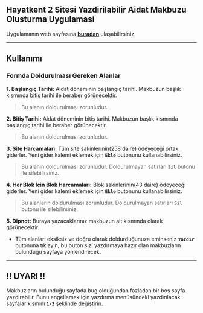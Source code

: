 ## Hayatkent 2 Sitesi Yazdirilabilir Aidat Makbuzu Olusturma Uygulamasi

Uygulamanın web sayfasına **[buradan](https://cihan-cetin.github.io/hayatkent2 "Hayatkent 2 GitHub Pages")** ulaşabilirsiniz.

---

## Kullanımı

### Formda Doldurulması Gereken Alanlar

**1. Başlangıç Tarihi:** Aidat döneminin başlangıç tarihi. Makbuzun başlık kısmında bitiş tarihi ile beraber görünecektir.

> Bu alanın doldurulması zorunludur.

**2. Bitiş Tarihi:** Aidat döneminin bitiş tarihi. Makbuzun başlık kısmında başlangıç tarihi ile beraber görünecektir.

> Bu alanın doldurulması zorunludur.

**3. Site Harcamaları:** Tüm site sakinlerinin(258 daire) ödeyeceği ortak giderler. Yeni gider kalemi eklemek için **```Ekle```** butonunu kullanabilirsiniz.

> Bu alanın doldurulması zorunludur. Doldurulmayan satırları **```Sil```** butonu ile silebilirsiniz.

**4. Her Blok İçin Blok Harcamaları:** Blok sakinlerinin(43 daire) ödeyeceği giderler. Yeni gider kalemi eklemek için **```Ekle```** butonunu kullanabilirsiniz.

> Bu alanların doldurulması zorunludur. Doldurulmayan satırları **```Sil```** butonu ile silebilirsiniz.

**5. Dipnot:** Buraya yazacaklarınız makbuzun alt kısmında olarak görünecektir.


- Tüm alanları eksiksiz ve doğru olarak doldurduğunuza eminseniz **```Yazdır```** butonuna tıklayın, bu buton sizi yazdırmaya hazır olan makbuzların bulunduğu sayfaya yönlendirecek.

---

## !! UYARI !!

Makbuzların bulunduğu sayfada bug olduğundan fazladan bir boş sayfa yazdırabilir. Bunu engellemek için yazdırma menüsündeki yazdırılacak sayfalar kısmını **```1-3```** şeklinde değiştirin.

